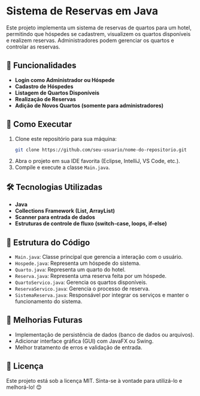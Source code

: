 # Sistema de Reservas em Java

Este projeto implementa um sistema de reservas de quartos para um hotel, permitindo que hóspedes se cadastrem, visualizem os quartos disponíveis e realizem reservas. Administradores podem gerenciar os quartos e controlar as reservas.

## 📌 Funcionalidades
- **Login como Administrador ou Hóspede**
- **Cadastro de Hóspedes**
- **Listagem de Quartos Disponíveis**
- **Realização de Reservas**
- **Adição de Novos Quartos (somente para administradores)**

## 🚀 Como Executar
1. Clone este repositório para sua máquina:
   ```sh
   git clone https://github.com/seu-usuario/nome-do-repositorio.git
   ```
2. Abra o projeto em sua IDE favorita (Eclipse, IntelliJ, VS Code, etc.).
3. Compile e execute a classe `Main.java`.

## 🛠 Tecnologias Utilizadas
- **Java**
- **Collections Framework (List, ArrayList)**
- **Scanner para entrada de dados**
- **Estruturas de controle de fluxo (switch-case, loops, if-else)**

## 📌 Estrutura do Código
- `Main.java`: Classe principal que gerencia a interação com o usuário.
- `Hospede.java`: Representa um hóspede do sistema.
- `Quarto.java`: Representa um quarto do hotel.
- `Reserva.java`: Representa uma reserva feita por um hóspede.
- `QuartoServico.java`: Gerencia os quartos disponíveis.
- `ReservaServico.java`: Gerencia o processo de reserva.
- `SistemaReserva.java`: Responsável por integrar os serviços e manter o funcionamento do sistema.

## 📢 Melhorias Futuras
- Implementação de persistência de dados (banco de dados ou arquivos).
- Adicionar interface gráfica (GUI) com JavaFX ou Swing.
- Melhor tratamento de erros e validação de entrada.

## 📄 Licença
Este projeto está sob a licença MIT. Sinta-se à vontade para utilizá-lo e melhorá-lo! 😊

